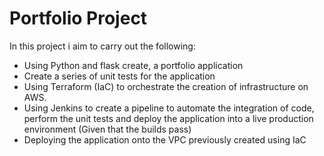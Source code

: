 # Portfolio Project

In this project i aim to carry out the following:

- Using Python and flask create, a portfolio application
- Create a series of unit tests for the application
- Using Terraform (IaC) to orchestrate the creation of infrastructure on AWS.
- Using Jenkins to create a pipeline to automate the integration of code, perform the unit tests and deploy the application into a live production environment (Given that the builds pass)
- Deploying the application onto the VPC previously created using IaC
